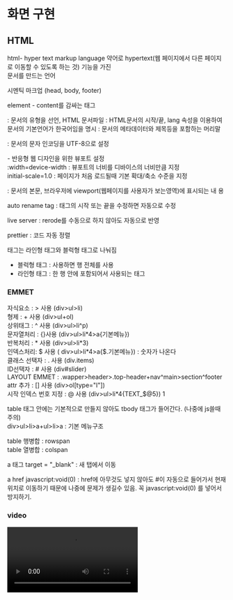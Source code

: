 <h1>화면 구현</h1>		
		
				
<h2>HTML</h2>		
		
html- hyper text markup language 약어로 hypertext(웹 페이지에서 다른 페이지로 이동할 수 있도록 하는 것) 기능을 가진		
문서를 만드는 언어		
		
시멘틱 마크업 (head, body, footer)		
		
element - content를 감싸는 태그		
		
<!DOCTYPE html> : 문서의 유형을 선언, HTML 문서파일		
		
<html lang="ko"></html> : HTML문서의 시작/끝, lang 속성을 이용하여 문서의 기본언어가 한국어임을 명시		
		
<head></head> : 문서의 메타데이터와 제목등을 포함하는 머리말		
		
<meta charset="UTF-8"> : 문서의 문자 인코딩을 UTF-8으로 설정 		
		
<meta name="viewport" content="width=device-width, initial-scale=1.0"> - 반응형 웹 디자인을 위한 뷰포트 설정		
:width=device-width : 뷰포트의 너비를 디바이스의 너비만큼 지정		
initial-scale=1.0 : 페이지가 처음 로드될때 기본 확대/축소 수준을 지정		
		
<body></body> : 문서의 본문, 브라우저에 viewport(웹페이지를 사용자가 보는영역)에 표시되는 내	용		
		
auto rename tag : 태그의 시작 또는 끝을 수정하면 자동으로 수정		
		
live server : rerode를 수동으로 하지 않아도 자동으로 반영		
		
prettier : 코드 자동 정렬		
		
태그는 라인형 태그와 블럭형 태그로 나눠짐 		
- 블럭형 태그 : 사용하면 행 전체를 사용 <div>		
- 라인형 태그 : 한 행 안에 포함되어서 사용되는 태그 <span>		
		
<h3>EMMET</h3> 	
자식요소 : > 사용 (div>ul>li)		 </br>
형제 : + 사용 (div>ul+ol)		</br>
상위태그 : ^ 사용 (div>ul>li^p)		</br>
문자열처리 : {}사용 (div>ul>li*4>a{기본메뉴})		</br>
반복처리 : * 사용 (div>ul>li*3)		</br>
인덱스처리: $ 사용 ( div>ul>li*4>a{$.기본메뉴}) : 숫자가 나온다		</br>
클래스 선택자 : . 사용 (div.items)		</br>
ID선택자 : # 사용 (div#slider)		</br>
LAYOUT EMMET : .wapper>header>.top-header+nav^main>section^footer		</br>
attr 추가 : [] 사용 (div>ol[type="I"])		</br>
시작 인덱스 번호 지정 : @ 사용 (div>ul>li*4{TEXT_$@5})	1</br>		
		
table 태그 안에는 기본적으로 만들지 않아도 tbody 태그가 들어간다. (나중에 js쓸때 주의)		
div>ul>li>a+ul>li>a : 기본 메뉴구조		

table 행병합 : rowspan		
table 열병합 : colspan		
		
a 태그 target = "_blank" : 새 탭에서 이동		
		
a href javascript:void(0) : href에 아무것도 넣지 않아도 #이 자동으로 들어가서 현재 위치로 이동하기 때문에 나중에 문제가 생길수 있음. 꼭 javascript:void(0) 를 넣어서 방지하기.		


<h3>video</h3> 
<video> <source src ="img" type="video/mp4">

type 로 비디오냐 문서냐 이미지냐 구분

type = "video/mp4" 파일명 구분

<h4> video 태그 속성 </h4> 
controls autoplay - 비디오 자동재생
muted - 음소거가 아니면 자동재생이 안됨 (js api를 써야함)
loop - 무한재생

<h4>form</h4>
form : 사용자로부터 특정정보를 받아 서버로 전달하는데 사용되는 태그

action attribute : 전달받는 서버 API() (or Endpoint)
mehod attribute : 서버로 요청 방식 
  -GET : 사용자 요청 정보를 QUERY STRING으로 전달(DEFAULT)
  -POST : 사용자 요청 정보를 REQUEST BODY에 담아 전달(OPTIONAL)
  -PUT 
  -PATCH
  -DELETE

<h5>input</h5>
type : email = 이메일 타입 (@넣지않으면 유효성에서 탈락)
       password = 비밀번호 타입 (별으로 표시됨) 
       radio = 택1 할때 선택 (name을 동일하게 하지 않으면 둘다 선택이 가능해짐)
       tel = 전화번호 입력 시 사용 pattern 속성 사용 가능 (pattern="[0]{1}[1]{1}[0]{1} - 010만 가능)
       checkbox = 여러개 선택 가능 (동일한 파라미터에 여러 벨류값들을 전달할 때 사용)
       file = 파일 업로드 할 때 사용 (multiple 사용 시 여러 파일 선택가능)
       submit = button과 동일 form action 실행 
       date = 날짜 
       select = 여러목록에서 하나를 선택할때 사용 <select name=""> <option value="">대구</option> (selected 넣으면 디폴트값으로 설정)
       required = 입력 안하면 안넘어감
       readonly = 입력 불가 (값은 전달 됨) - value로 전달
       disabled = 입력 불가 (값이 전달 안됨)
       oninvaild : 유효하지 않은 이벤트가 들어왔을 때
       
^(?=.*[A-Za-z])(?=.*\d)[A-Za-z\d]{8,}$ 해석
^ : 문자열의 시작
$ : 문자열의 끝
()  :패턴을 구분하는 부분식
?= : 전방탐색
. : 모든 문자 일치
* : 앞의 문자나 부분식이 0개 이상 탐욕적으로 찾기
[A-za-z] : 영어 알파벳이 하나이상 포함되어야 한다(대문자, 소문자)
\d : 모든 숫자와 일치, [0~9]와 동일 

^(?=.*[A-Za-z]) : 전방탐색(?=), 임의의 문자가 0개 이상 존재할 경우(.*) 영문 대문자/ 소문자 이상 하나이상 포함하는지 여부 ([A-Za-z])


<h2>CSS</h2>

적용법 - 1. style 태그를 만들어서 적용
	2. 단일 태그(inline) 안에 style 속성을 넣어서 적용 (유지보수가 힘들어서 권장하지않음)
 	3. 외부 파일으로 link
  	(충돌이 일어나면 가장 나중에 있는 style을 적용)
  	강제 적용 :  !important 속성 (남발 x 나중에 반응형 쓸때 모바일 적용을 위해 사용 할수도 있다)

display: block; - 블럭형 태그로 지정
display: line; 라인형 태그로 지정

margin : 요소간의 간격을 지정
border : 내용 사이의 간격을 지정할때 사용
padding : 테두리와 border 사이의 간격

block tag = 한 행전체를 차지하는 태그
-width : o , height : o
-margin : 0, padding : 0
line tag = 한 행안에 포함되어지는 태그
-width : o , height : o
-margin : left, right, padding : o
inline-block tag = 한 행안에 포함되어지는 태그  (line형안에 포함되어있다)
-width : o , height : o
-margin : 0, padding : 0









